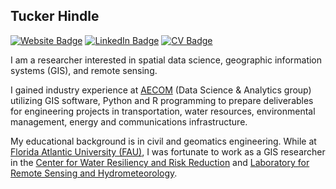 ## Tucker Hindle

[![Website Badge](https://img.shields.io/badge/My-Website-lightgrey)](https://tuckerhindle.com)
[![LinkedIn Badge](https://img.shields.io/badge/My-LinkedIn-blue)](https://www.linkedin.com/in/tuckerhindle)
[![CV Badge](https://img.shields.io/badge/My-CV-critical)](https://tuckerhindle.com/uploads/cv-tucker-hindle-202208.pdf)

I am a researcher interested in spatial data science, geographic information systems (GIS), and remote sensing.

I gained industry experience at [AECOM](https://aecom.com) (Data Science & Analytics group) utilizing GIS software, Python and R programming to prepare deliverables for engineering projects in transportation, water resources, environmental management, energy and communications infrastructure.

My educational background is in civil and geomatics engineering. While at [Florida Atlantic University (FAU)](https://www.fau.edu), I was fortunate to work as a GIS researcher in the [Center for Water Resiliency and Risk Reduction](https://www.fau.edu/engineering/research/cwr3/about) and [Laboratory for Remote Sensing and Hydrometeorology](http://faculty.eng.fau.edu/suh).

